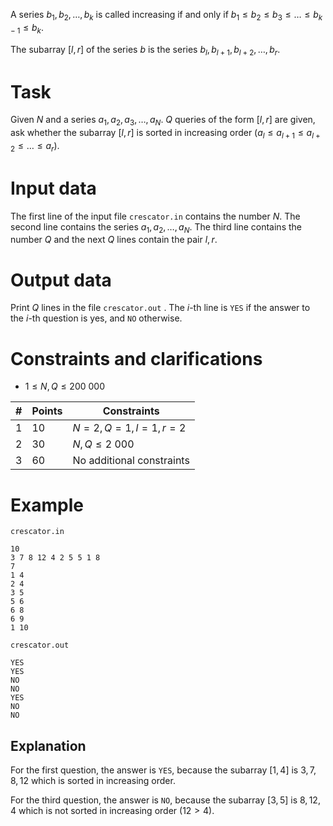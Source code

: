 A series $b_1, b_2, \dots, b_k$ is called increasing if and only if $b_1 \leq b_2 \leq b_3 \leq \dots \leq b_{k-1} \leq b_k$.

The subarray $[l, r]$ of the series $b$ is the series $b_l, b_{l+1}, b_{l+2}, \dots, b_r$.

# Task

Given $N$ and a series $a_1, a_2, a_3, \dots, a_N$. $Q$ queries of the form $[l, r]$ are given, ask whether the subarray $[l, r]$ is sorted in increasing order ($a_l \leq a_{l+1} \leq a_{l+2} \leq \dots \leq a_r$).

# Input data

The first line of the input file ```crescator.in``` contains the number $N$. The second line contains the series $a_1, a_2, \dots, a_N$.
The third line contains the number $Q$ and the next $Q$ lines contain the pair $l, r$.

# Output data

Print $Q$ lines in the file ```crescator.out``` . The $i$-th line is `YES` if the answer to the $i$-th question is yes, and `NO` otherwise.

# Constraints and clarifications
 
* $1 \leq N, Q \leq 200\ 000$

| # | Points | Constraints |
| - | ------ | ----------- |
| 1 | 10 | $N = 2, Q = 1, l = 1, r = 2$ |
| 2 | 30 | $N, Q \leq 2\ 000$ |
| 3 | 60 | No additional constraints |

# Example
`crescator.in`
```
10
3 7 8 12 4 2 5 5 1 8
7
1 4
2 4
3 5
5 6
6 8
6 9
1 10
```
`crescator.out`
```
YES
YES
NO
NO
YES
NO
NO
```

## Explanation

For the first question, the answer is `YES`, because the subarray $[1, 4]$ is $3, 7, 8, 12$ which is sorted in increasing order.

For the third question, the answer is `NO`, because the subarray $[3, 5]$ is $8, 12, 4$ which is not sorted in increasing order ($12 > 4$).